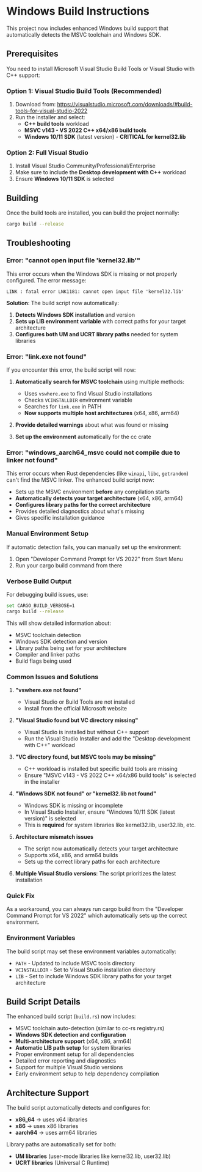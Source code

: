 # Windows Build Instructions

This project now includes enhanced Windows build support that automatically detects the MSVC toolchain and Windows SDK.

## Prerequisites

You need to install Microsoft Visual Studio Build Tools or Visual Studio with C++ support:

### Option 1: Visual Studio Build Tools (Recommended)
1. Download from: https://visualstudio.microsoft.com/downloads/#build-tools-for-visual-studio-2022
2. Run the installer and select:
   - **C++ build tools** workload
   - **MSVC v143 - VS 2022 C++ x64/x86 build tools**
   - **Windows 10/11 SDK** (latest version) - **CRITICAL for kernel32.lib**

### Option 2: Full Visual Studio
1. Install Visual Studio Community/Professional/Enterprise
2. Make sure to include the **Desktop development with C++** workload
3. Ensure **Windows 10/11 SDK** is selected

## Building

Once the build tools are installed, you can build the project normally:

```bash
cargo build --release
```

## Troubleshooting

### Error: "cannot open input file 'kernel32.lib'"

This error occurs when the Windows SDK is missing or not properly configured. The error message:
```
LINK : fatal error LNK1181: cannot open input file 'kernel32.lib'
```

**Solution**: The build script now automatically:
1. **Detects Windows SDK installation** and version
2. **Sets up LIB environment variable** with correct paths for your target architecture
3. **Configures both UM and UCRT library paths** needed for system libraries

### Error: "link.exe not found"

If you encounter this error, the build script will now:

1. **Automatically search for MSVC toolchain** using multiple methods:
   - Uses `vswhere.exe` to find Visual Studio installations
   - Checks `VCINSTALLDIR` environment variable
   - Searches for `link.exe` in PATH
   - **Now supports multiple host architectures** (x64, x86, arm64)

2. **Provide detailed warnings** about what was found or missing

3. **Set up the environment** automatically for the cc crate

### Error: "windows_aarch64_msvc could not compile due to linker not found"

This error occurs when Rust dependencies (like `winapi`, `libc`, `getrandom`) can't find the MSVC linker. The enhanced build script now:

- Sets up the MSVC environment **before** any compilation starts
- **Automatically detects your target architecture** (x64, x86, arm64)
- **Configures library paths for the correct architecture**
- Provides detailed diagnostics about what's missing
- Gives specific installation guidance

### Manual Environment Setup

If automatic detection fails, you can manually set up the environment:

1. Open "Developer Command Prompt for VS 2022" from Start Menu
2. Run your cargo build command from there

### Verbose Build Output

For debugging build issues, use:

```bash
set CARGO_BUILD_VERBOSE=1
cargo build --release
```

This will show detailed information about:
- MSVC toolchain detection
- Windows SDK detection and version
- Library paths being set for your architecture
- Compiler and linker paths
- Build flags being used

### Common Issues and Solutions

1. **"vswhere.exe not found"**
   - Visual Studio or Build Tools are not installed
   - Install from the official Microsoft website

2. **"Visual Studio found but VC directory missing"**
   - Visual Studio is installed but without C++ support
   - Run the Visual Studio Installer and add the "Desktop development with C++" workload

3. **"VC directory found, but MSVC tools may be missing"**
   - C++ workload is installed but specific build tools are missing
   - Ensure "MSVC v143 - VS 2022 C++ x64/x86 build tools" is selected in the installer

4. **"Windows SDK not found" or "kernel32.lib not found"**
   - Windows SDK is missing or incomplete
   - In Visual Studio Installer, ensure "Windows 10/11 SDK (latest version)" is selected
   - This is **required** for system libraries like kernel32.lib, user32.lib, etc.

5. **Architecture mismatch issues**
   - The script now automatically detects your target architecture
   - Supports x64, x86, and arm64 builds
   - Sets up the correct library paths for each architecture

6. **Multiple Visual Studio versions**: The script prioritizes the latest installation

### Quick Fix

As a workaround, you can always run cargo build from the "Developer Command Prompt for VS 2022" which automatically sets up the correct environment.

### Environment Variables

The build script may set these environment variables automatically:
- `PATH` - Updated to include MSVC tools directory
- `VCINSTALLDIR` - Set to Visual Studio installation directory
- `LIB` - Set to include Windows SDK library paths for your target architecture

## Build Script Details

The enhanced build script (`build.rs`) now includes:
- MSVC toolchain auto-detection (similar to cc-rs registry.rs)
- **Windows SDK detection and configuration**
- **Multi-architecture support** (x64, x86, arm64)
- **Automatic LIB path setup** for system libraries
- Proper environment setup for all dependencies
- Detailed error reporting and diagnostics
- Support for multiple Visual Studio versions
- Early environment setup to help dependency compilation

## Architecture Support

The build script automatically detects and configures for:
- **x86_64** → uses x64 libraries
- **x86** → uses x86 libraries  
- **aarch64** → uses arm64 libraries

Library paths are automatically set for both:
- **UM libraries** (user-mode libraries like kernel32.lib, user32.lib)
- **UCRT libraries** (Universal C Runtime)